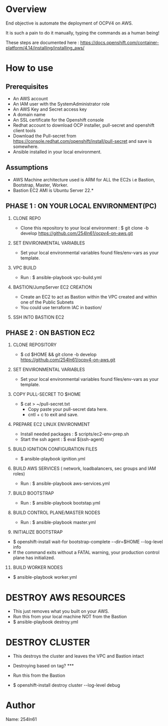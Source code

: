 Overview
========
End objective is automate the deployment of OCPV4 on AWS.

It is such a pain to do it manually, typing the commands as a human being!

These steps are documented here : https://docs.openshift.com/container-platform/4.14/installing/installing_aws/


How to use
==========

Prerequisites
--------------

- An AWS account 
- An IAM user with the SystemAdministrator role 
- An AWS Key and Secret access key
- A domain name 
- An SSL certificate for the Openshift console 
- Redhat account to download OCP installer, pull-secret and openshift client tools
- Download the Pull-secret from https://console.redhat.com/openshift/install/pull-secret and save is somewhere. 
- Ansible installed in your local environment.

Assumptions
-----------
- AWS Machine architecture used is ARM for ALL the EC2s i.e Bastion, Bootstrap, Master, Worker.
- Bastion EC2 AMI is Ubuntu Server 22.*

PHASE 1 : ON YOUR LOCAL ENVIRONMENT(PC)
-----------------------------------------
1. CLONE REPO
   - Clone this repository to your local environment :  $ git clone -b develop https://github.com/254In61/ocpv4-on-aws.git

2. SET ENVIRONMENTAL VARIABLES
   - Set your local environmental variables found files/env-vars as your template.

3. VPC BUILD 
   - Run : $ ansible-playbook vpc-build.yml

4. BASTION/JumpServer EC2 CREATION
   - Create an EC2 to act as Bastion within the VPC created and within one of the Public Subnets
   - You could use terraform IAC in bastion/

5. SSH INTO BASTION EC2

PHASE 2 : ON BASTION EC2
-------------------------

1. CLONE REPOSITORY
   - $ cd $HOME && git clone -b develop https://github.com/254In61/ocpv4-on-aws.git
   
2. SET ENVIRONMENTAL VARIABLES
   - Set your local environmental variables found files/env-vars as your template.

3. COPY PULL-SECRET TO $HOME
   - $ cat > ~/pull-secret.txt
     - Copy paste your pull-secret data here.
     - cntl + c to exit and save.

4. PREPARE EC2 LINUX ENVIRONMENT
   - Install needed packages : $ scripts/ec2-env-prep.sh
   - Start the ssh agent     : $ eval $(ssh-agent)

5. BUILD IGNITION CONFIGURATION FILES
   - $ ansible-playbook ignition.yml

7. BUILD AWS SERVICES ( network, loadbalancers, sec groups and IAM roles) 
   - Run : $ ansible-playbook aws-services.yml

8. BUILD BOOTSTRAP
   - Run : $ ansible-playbook bootstap.yml

9. BUILD CONTROL PLANE/MASTER NODES
   - Run : $ ansible-playbook master.yml

10. INITIALIZE BOOTSTRAP 
   - $ openshift-install wait-for bootstrap-complete --dir=$HOME --log-level info
   - If the command exits without a FATAL warning, your production control plane has initialized.

11. BUILD WORKER NODES
   - $ ansible-playbook worker.yml

DESTROY AWS RESOURCES
======================
- This just removes what you built on your AWS.
- Run this from your local machine NOT from the Bastion
- $ ansible-playbook destroy.yml

DESTROY CLUSTER
================
- This destroys the cluster and leaves the VPC and Bastion intact
- Destroying based on tag? ***
- Run this from the Bastion

- $ openshift-install destroy cluster --log-level debug
  

Author
======
Name: 254In61